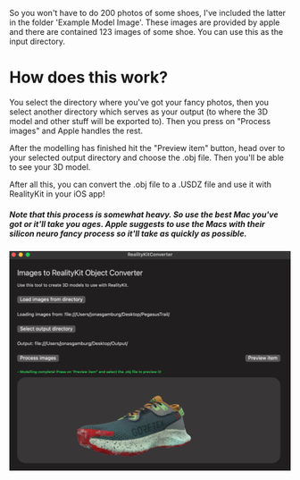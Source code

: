 
So you won't have to do 200 photos of some shoes, I've included the latter in the folder 'Example Model Image'. These images are provided by apple and there are contained 123 images of some shoe. You can use this as the input directory.

# How does this work?
You select the directory where you've got your fancy photos, then you select another directory which serves as your output (to where the 3D model and other stuff will be exported to). Then you press on "Process images" and Apple handles the rest.

After the modelling has finished hit the "Preview item" button, head over to your selected output directory and choose the .obj file. Then you'll be able to see your 3D model.

After all this, you can convert the .obj file to a .USDZ file and use it with RealityKit in your iOS app!

##### Note that this process is somewhat heavy. So use the best Mac you've got or it'll take you ages. Apple suggests to use the Macs with their silicon neuro fancy process so it'll take as quickly as possible. 

![alt text](https://github.com/Jonas1197/RealityKitConverterMacOS/blob/main/Images/screenshot.png?raw=true)

